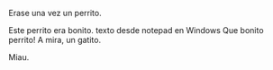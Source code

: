 Erase una vez un perrito.

Este perrito era bonito.
texto desde notepad en Windows
Que bonito perrito!
A mira, un gatito.

Miau.
